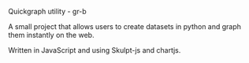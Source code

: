Quickgraph utility - gr-b

A small project that allows users to create datasets in python and graph
them instantly on the web.

Written in JavaScript and using Skulpt-js and chartjs.

